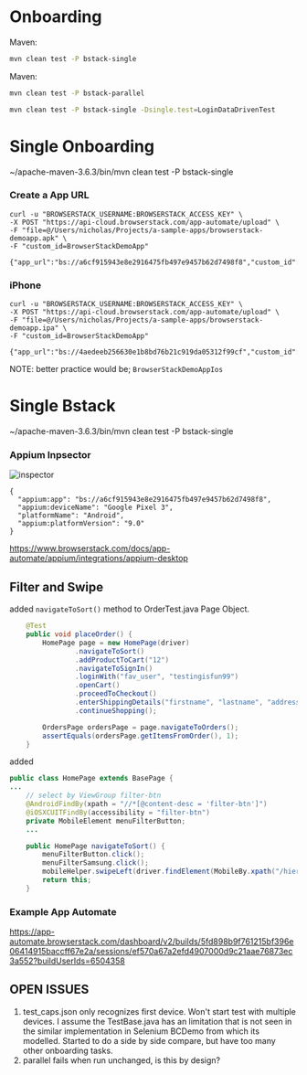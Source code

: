 # Onboarding

  Maven:
  ```sh
mvn clean test -P bstack-single
  ```

  Maven:
  ```sh
mvn clean test -P bstack-parallel
  ```

  ```sh
mvn clean test -P bstack-single -Dsingle.test=LoginDataDrivenTest
  ```

# Single Onboarding

~/apache-maven-3.6.3/bin/mvn clean test -P bstack-single  

### Create a App URL

```
curl -u "BROWSERSTACK_USERNAME:BROWSERSTACK_ACCESS_KEY" \
-X POST "https://api-cloud.browserstack.com/app-automate/upload" \
-F "file=@/Users/nicholas/Projects/a-sample-apps/browserstack-demoapp.apk" \
-F "custom_id=BrowserStackDemoApp"
```

```
{"app_url":"bs://a6cf915943e8e2916475fb497e9457b62d7498f8","custom_id":"BrowserStackDemoApp","shareable_id":"BROWSERSTACK_USERNAME/BrowserStackDemoApp"}%   
```


### iPhone


```
curl -u "BROWSERSTACK_USERNAME:BROWSERSTACK_ACCESS_KEY" \
-X POST "https://api-cloud.browserstack.com/app-automate/upload" \
-F "file=@/Users/nicholas/Projects/a-sample-apps/browserstack-demoapp.ipa" \
-F "custom_id=BrowserStackDemoApp"
```

```
{"app_url":"bs://4aedeeb256630e1b8bd76b21c919da05312f99cf","custom_id":"BrowserStackDemoApp","shareable_id":"BROWSERSTACK_USERNAME/BrowserStackDemoApp"}% 
```

NOTE: better practice would be;
```BrowserStackDemoAppIos```


# Single Bstack

~/apache-maven-3.6.3/bin/mvn clean test -P bstack-single

### Appium Inpsector

 ![inspector](/docs/inspector.gif)

```
{
  "appium:app": "bs://a6cf915943e8e2916475fb497e9457b62d7498f8",
  "appium:deviceName": "Google Pixel 3",
  "platformName": "Android",
  "appium:platformVersion": "9.0"
}
```

https://www.browserstack.com/docs/app-automate/appium/integrations/appium-desktop


## Filter and Swipe

added ```navigateToSort()``` method to OrderTest.java Page Object.

```java
    @Test
    public void placeOrder() {
        HomePage page = new HomePage(driver)
                .navigateToSort()
                .addProductToCart("12")
                .navigateToSignIn()
                .loginWith("fav_user", "testingisfun99")
                .openCart()
                .proceedToCheckout()
                .enterShippingDetails("firstname", "lastname", "address", "state", "12345")
                .continueShopping();

        OrdersPage ordersPage = page.navigateToOrders();
        assertEquals(ordersPage.getItemsFromOrder(), 1);
    }
```

added 

```java
public class HomePage extends BasePage {
...    
    // select by ViewGroup filter-btn
    @AndroidFindBy(xpath = "//*[@content-desc = 'filter-btn']")
    @iOSXCUITFindBy(accessibility = "filter-btn")
    private MobileElement menuFilterButton;
    ...

    public HomePage navigateToSort() {
        menuFilterButton.click();
        menuFilterSamsung.click();
        mobileHelper.swipeLeft(driver.findElement(MobileBy.xpath("/hierarchy/android.widget.FrameLayout/android.widget.LinearLayout/android.widget.FrameLayout/android.widget.FrameLayout/android.view.ViewGroup/android.view.ViewGroup")));
        return this;
    }


```

### Example App Automate

https://app-automate.browserstack.com/dashboard/v2/builds/5fd898b9f761215bf396e06414915baccff67e2a/sessions/ef570a67a2efd4907000d9c21aae76873ec3a552?buildUserIds=6504358

## OPEN ISSUES

1. test_caps.json only recognizes first device. Won't start test with multiple devices. I assume the TestBase.java has an limitation that is not seen in the similar implementation in Selenium BCDemo from which its modelled. Started to do a side by side compare, but have too many other onboarding tasks. 
2. parallel fails when run unchanged, is this by design? 